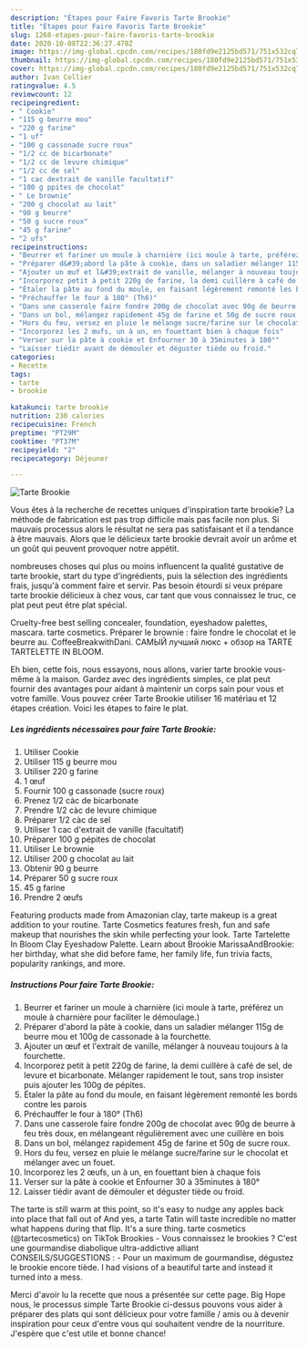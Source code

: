 ```yaml
---
description: "Étapes pour Faire Favoris Tarte Brookie"
title: "Étapes pour Faire Favoris Tarte Brookie"
slug: 1268-etapes-pour-faire-favoris-tarte-brookie
date: 2020-10-08T22:36:27.478Z
image: https://img-global.cpcdn.com/recipes/180fd9e2125bd571/751x532cq70/tarte-brookie-photo-principale-de-la-recette.jpg
thumbnail: https://img-global.cpcdn.com/recipes/180fd9e2125bd571/751x532cq70/tarte-brookie-photo-principale-de-la-recette.jpg
cover: https://img-global.cpcdn.com/recipes/180fd9e2125bd571/751x532cq70/tarte-brookie-photo-principale-de-la-recette.jpg
author: Ivan Collier
ratingvalue: 4.5
reviewcount: 12
recipeingredient:
- " Cookie"
- "115 g beurre mou"
- "220 g farine"
- "1 uf"
- "100 g cassonade sucre roux"
- "1/2 cc de bicarbonate"
- "1/2 cc de levure chimique"
- "1/2 cc de sel"
- "1 cac dextrait de vanille facultatif"
- "100 g ppites de chocolat"
- " Le brownie"
- "200 g chocolat au lait"
- "90 g beurre"
- "50 g sucre roux"
- "45 g farine"
- "2 ufs"
recipeinstructions:
- "Beurrer et fariner un moule à charnière (ici moule à tarte, préférez un moule à charnière pour faciliter le démoulage.)"
- "Préparer d&#39;abord la pâte à cookie, dans un saladier mélanger 115g de beurre mou et 100g de cassonade à la fourchette."
- "Ajouter un œuf et l&#39;extrait de vanille, mélanger à nouveau toujours à la fourchette."
- "Incorporez petit à petit 220g de farine, la demi cuillère à café de sel, de levure et bicarbonate. Mélanger rapidement le tout, sans trop insister puis ajouter les 100g de pépites."
- "Étaler la pâte au fond du moule, en faisant légèrement remonté les bords contre les parois"
- "Préchauffer le four à 180° (Th6)"
- "Dans une casserole faire fondre 200g de chocolat avec 90g de beurre à feu très doux, en mélangeant régulièrement avec une cuillère en bois"
- "Dans un bol, mélangez rapidement 45g de farine et 50g de sucre roux."
- "Hors du feu, versez en pluie le mélange sucre/farine sur le chocolat et mélanger avec un fouet."
- "Incorporez les 2 œufs, un à un, en fouettant bien à chaque fois"
- "Verser sur la pâte à cookie et Enfourner 30 à 35minutes à 180°"
- "Laisser tiédir avant de démouler et déguster tiède ou froid."
categories:
- Recette
tags:
- tarte
- brookie

katakunci: tarte brookie 
nutrition: 230 calories
recipecuisine: French
preptime: "PT29M"
cooktime: "PT37M"
recipeyield: "2"
recipecategory: Déjeuner

---
```



![Tarte Brookie](https://img-global.cpcdn.com/recipes/180fd9e2125bd571/751x532cq70/tarte-brookie-photo-principale-de-la-recette.jpg)

Vous êtes à la recherche de recettes uniques d'inspiration tarte brookie? La méthode de fabrication est pas trop difficile mais pas facile non plus. Si mauvais processus alors le résultat ne sera pas satisfaisant et il a tendance à être mauvais. Alors que le délicieux tarte brookie devrait avoir un arôme et un goût qui peuvent provoquer notre appétit.

nombreuses choses qui plus ou moins influencent la qualité gustative de tarte brookie, start du type d'ingrédients, puis la sélection des ingrédients frais, jusqu'à comment faire et servir. Pas besoin étourdi si veux prépare tarte brookie délicieux à chez vous, car tant que vous connaissez le truc, ce plat peut peut être plat spécial.

Cruelty-free best selling concealer, foundation, eyeshadow palettes, mascara. tarte cosmetics. Préparer le brownie : faire fondre le chocolat et le beurre au. CoffeeBreakwithDani. САМЫЙ лучший люкс + обзор на TARTE TARTELETTE IN BLOOM.


Eh bien, cette fois, nous essayons, nous allons, varier tarte brookie vous-même à la maison. Gardez avec des ingrédients simples, ce plat peut fournir des avantages pour aidant à maintenir un corps sain pour vous et votre famille. Vous pouvez créer Tarte Brookie utiliser 16 matériau et 12 étapes création. Voici les étapes to faire le plat.

<!--inarticleads1-->

##### Les ingrédients nécessaires pour faire Tarte Brookie:

1. Utiliser  Cookie
1. Utiliser 115 g beurre mou
1. Utiliser 220 g farine
1.  1 œuf
1. Fournir 100 g cassonade (sucre roux)
1. Prenez 1/2 càc de bicarbonate
1. Prendre 1/2 càc de levure chimique
1. Préparer 1/2 càc de sel
1. Utiliser 1 cac d&#39;extrait de vanille (facultatif)
1. Préparer 100 g pépites de chocolat
1. Utiliser  Le brownie
1. Utiliser 200 g chocolat au lait
1. Obtenir 90 g beurre
1. Préparer 50 g sucre roux
1.  45 g farine
1. Prendre 2 œufs


Featuring products made from Amazonian clay, tarte makeup is a great addition to your routine. Tarte Cosmetics features fresh, fun and safe makeup that nourishes the skin while perfecting your look. Tarte Tartelette In Bloom Clay Eyeshadow Palette. Learn about Brookie MarissaAndBrookie: her birthday, what she did before fame, her family life, fun trivia facts, popularity rankings, and more. 

<!--inarticleads2-->

##### Instructions Pour faire Tarte Brookie:

1. Beurrer et fariner un moule à charnière (ici moule à tarte, préférez un moule à charnière pour faciliter le démoulage.)
1. Préparer d&#39;abord la pâte à cookie, dans un saladier mélanger 115g de beurre mou et 100g de cassonade à la fourchette.
1. Ajouter un œuf et l&#39;extrait de vanille, mélanger à nouveau toujours à la fourchette.
1. Incorporez petit à petit 220g de farine, la demi cuillère à café de sel, de levure et bicarbonate. Mélanger rapidement le tout, sans trop insister puis ajouter les 100g de pépites.
1. Étaler la pâte au fond du moule, en faisant légèrement remonté les bords contre les parois
1. Préchauffer le four à 180° (Th6)
1. Dans une casserole faire fondre 200g de chocolat avec 90g de beurre à feu très doux, en mélangeant régulièrement avec une cuillère en bois
1. Dans un bol, mélangez rapidement 45g de farine et 50g de sucre roux.
1. Hors du feu, versez en pluie le mélange sucre/farine sur le chocolat et mélanger avec un fouet.
1. Incorporez les 2 œufs, un à un, en fouettant bien à chaque fois
1. Verser sur la pâte à cookie et Enfourner 30 à 35minutes à 180°
1. Laisser tiédir avant de démouler et déguster tiède ou froid.


The tarte is still warm at this point, so it&#39;s easy to nudge any apples back into place that fall out of And yes, a tarte Tatin will taste incredible no matter what happens during that flip. It&#39;s a sure thing. tarte cosmetics (@tartecosmetics) on TikTok Brookies - Vous connaissez le brookies ? C&#39;est une gourmandise diabolique ultra-addictive alliant CONSEILS/SUGGESTIONS : - Pour un maximum de gourmandise, dégustez le brookie encore tiède. I had visions of a beautiful tarte and instead it turned into a mess. 


Merci d'avoir lu la recette que nous a présentée sur cette page. Big Hope nous, le processus simple Tarte Brookie ci-dessus pouvons vous aider à préparer des plats qui sont délicieux pour votre famille / amis ou à devenir inspiration pour ceux d'entre vous qui souhaitent vendre de la nourriture. J'espère que c'est utile et bonne chance!
